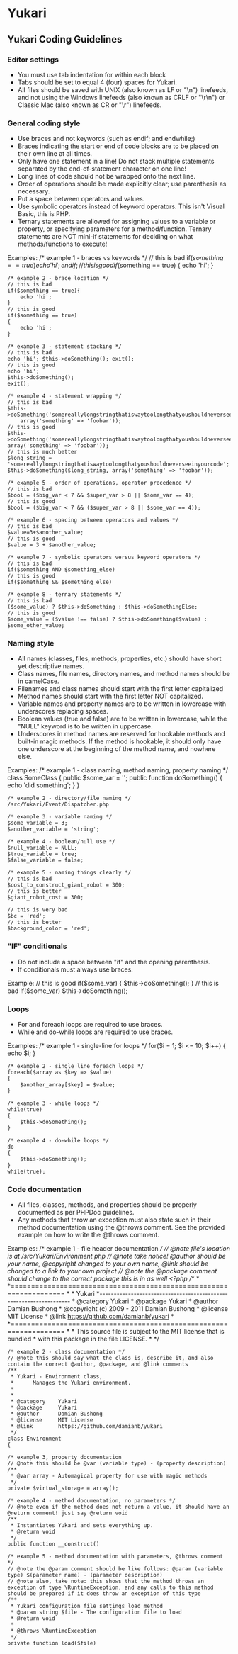 # Yukari

## Yukari Coding Guidelines

### Editor settings

* You must use tab indentation for within each block
* Tabs should be set to equal 4 (four) spaces for Yukari.
* All files should be saved with UNIX (also known as LF or "\n") linefeeds, and not using the Windows linefeeds (also known as CRLF or "\r\n") or Classic Mac (also known as CR or "\r") linefeeds.

### General coding style

* Use braces and not keywords (such as endif; and endwhile;)
* Braces indicating the start or end of code blocks are to be placed on their own line at all times.
* Only have one statement in a line!  Do not stack multiple statements separated by the end-of-statement character on one line!
* Long lines of code should not be wrapped onto the next line.
* Order of operations should be made explicitly clear; use parenthesis as necessary.
* Put a space between operators and values.
* Use symbolic operators instead of keyword operators.  This isn't Visual Basic, this is PHP.
* Ternary statements are allowed for assigning values to a variable or property, or specifying parameters for a method/function.  Ternary statements are NOT mini-if statements for deciding on what methods/functions to execute!

Examples:
	/* example 1 - braces vs keywords */
	// this is bad
	if($something == true)
		echo 'hi';
	endif;
	// this is good
	if($something == true)
	{
		echo 'hi';
	}

	/* example 2 - brace location */
	// this is bad
	if($something == true){
		echo 'hi';
	}
	// this is good
	if($something == true)
	{
		echo 'hi';
	}

	/* example 3 - statement stacking */
	// this is bad
	echo 'hi'; $this->doSomething(); exit();
	// this is good
	echo 'hi';
	$this->doSomething();
	exit();

	/* example 4 - statement wrapping */
	// this is bad
	$this->doSomething('somereallylongstringthatiswaytoolongthatyoushouldneverseeinyourcode',
		array('something' => 'foobar'));
	// this is good
	$this->doSomething('somereallylongstringthatiswaytoolongthatyoushouldneverseeinyourcode', array('something' => 'foobar'));
	// this is much better
	$long_string = 'somereallylongstringthatiswaytoolongthatyoushouldneverseeinyourcode';
	$this->doSomething($long_string, array('something' => 'foobar'));

	/* example 5 - order of operations, operator precedence */
	// this is bad
	$bool = ($big_var < 7 && $super_var > 8 || $some_var == 4);
	// this is good
	$bool = ($big_var < 7 && ($super_var > 8 || $some_var == 4));

	/* example 6 - spacing between operators and values */
	// this is bad
	$value=3+$another_value;
	// this is good
	$value = 3 + $another_value;

	/* example 7 - symbolic operators versus keyword operators */
	// this is bad
	if($something AND $something_else)
	// this is good
	if($something && $something_else)

	/* example 8 - ternary statements */
	// this is bad
	($some_value) ? $this->doSomething : $this->doSomethingElse;
	// this is good
	$some_value = ($value !== false) ? $this->doSomething($value) : $some_other_value;

### Naming style
* All names (classes, files, methods, properties, etc.) should have short yet descriptive names.
* Class names, file names, directory names, and method names should be in camelCase.
* Filenames and class names should start with the first letter capitalized
* Method names should start with the first letter NOT capitalized.
* Variable names and property names are to be written in lowercase with underscores replacing spaces.
* Boolean values (true and false) are to be written in lowercase, while the "NULL" keyword is to be written in uppercase.
* Underscores in method names are reserved for hookable methods and built-in magic methods.  If the method is hookable, it should only have one underscore at the beginning of the method name, and nowhere else.

Examples:
	/* example 1 - class naming, method naming, property naming */
	class SomeClass
	{
		public $some_var = '';
		public function doSomething()
		{
			echo 'did something';
		}
	}

	/* example 2 - directory/file naming */
	/src/Yukari/Event/Dispatcher.php

	/* example 3 - variable naming */
	$some_variable = 3;
	$another_variable = 'string';

	/* example 4 - boolean/null use */
	$null_variable = NULL;
	$true_variable = true;
	$false_variable = false;

	/* example 5 - naming things clearly */
	// this is bad
	$cost_to_construct_giant_robot = 300;
	// this is better
	$giant_robot_cost = 300;

	// this is very bad
	$bc = 'red';
	// this is better
	$background_color = 'red';


### "IF" conditionals

* Do not include a space between "if" and the opening parenthesis.
* If conditionals must always use braces.

Example:
	// this is good
	if($some_var)
	{
		$this->doSomething();
	}
	// this is bad
	if($some_var)
		$this->doSomething();

### Loops

* For and foreach loops are required to use braces.
* While and do-while loops are required to use braces.

Examples:
	/* example 1 - single-line for loops */
	for($i = 1;  $i <= 10; $i++)
	{
		echo $i;
	}

	/* example 2 - single line foreach loops */
	foreach($array as $key => $value)
	{
		$another_array[$key] = $value;
	}

	/* example 3 - while loops */
	while(true)
	{
		$this->doSomething();
	}

	/* example 4 - do-while loops */
	do
	{
		$this->doSomething();
	}
	while(true);

### Code documentation

* All files, classes, methods, and properties should be properly documented as per PHPDoc guidelines.
* Any methods that throw an exception must also state such in their method documentation using the @throws comment.  See the provided example on how to write the @throws comment.

Examples:
	/* example 1 - file header documentation */
	// @note file's location is at /src/Yukari/Environment.php
	// @note take notice! @author should be your name, @copyright changed to your own name, @link should be changed to a link to your own project
	// @note the @package comment should change to the correct package this is in as well
	<?php
	/**
	 *
	 *===================================================================
	 *
	 *  Yukari
	 *-------------------------------------------------------------------
	 * @category    Yukari
	 * @package     Yukari
	 * @author      Damian Bushong
	 * @copyright   (c) 2009 - 2011 Damian Bushong
	 * @license     MIT License
	 * @link        https://github.com/damianb/yukari
	 *
	 *===================================================================
	 *
	 * This source file is subject to the MIT license that is bundled
	 * with this package in the file LICENSE.
	 *
	 */

	/* example 2 - class documentation */
	// @note this should say what the class is, describe it, and also contain the correct @author, @package, and @link comments
	/**
	 * Yukari - Environment class,
	 *      Manages the Yukari environment.
	 *
	 *
	 * @category    Yukari
	 * @package     Yukari
	 * @author      Damian Bushong
	 * @license     MIT License
	 * @link        https://github.com/damianb/yukari
	 */
	class Environment
	{

	/* example 3, property documentation
	// @note this should be @var (variable type) - (property description)
	/**
	 * @var array - Automagical property for use with magic methods
	 */
	private $virtual_storage = array();

	/* example 4 - method documentation, no parameters */
	// @note even if the method does not return a value, it should have an @return comment! just say @return void
	/**
	 * Instantiates Yukari and sets everything up.
	 * @return void
	 */
	public function __construct()

	/* example 5 - method documentation with parameters, @throws comment */
	// @note the @param comment should be like follows: @param (variable type) $(parameter name) - (parameter description)
	// @note also, take note: this shows that the method throws an exception of type \RuntimeException, and any calls to this method should be prepared if it does throw an exception of this type
	/**
	 * Yukari configuration file settings load method
	 * @param string $file - The configuration file to load
	 * @return void
	 *
	 * @throws \RuntimeException
	 */
	private function load($file)
